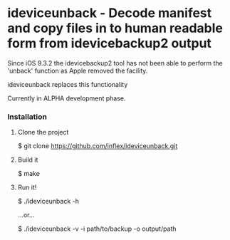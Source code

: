 # ideviceunback - Decode manifest and copy files in to human readable form from idevicebackup2 output

Since iOS 9.3.2 the idevicebackup2 tool has not been able to perform the 'unback' function as Apple removed the facility.

ideviceunback replaces this functionality

Currently in ALPHA development phase.


### Installation

1. Clone the project

    $ git clone https://github.com/inflex/ideviceunback.git

2. Build it

    $ make

3. Run it!

	$ ./ideviceunback -h

	...or...

	$ ./ideviceunback -v -i path/to/backup -o output/path

